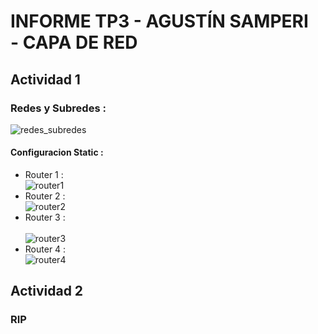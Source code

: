 # INFORME TP3 - AGUSTÍN SAMPERI <br> - CAPA DE RED
## Actividad 1 
### Redes y Subredes : 
![redes_subredes](/home/ager1/Imágenes/Screenshots/redes-subredes.png)
#### Configuracion Static : 
- Router 1 : <br>
![router1](/home/ager1/Imágenes/Screenshots/router1.png)
- Router 2 : <br>
![router2](/home/ager1/Imágenes/Screenshots/router2.png)
- Router 3 : <br>  
![router3](/home/ager1/Imágenes/Screenshots/router3.png)
- Router 4 : <br>
![router4](/home/ager1/Imágenes/Screenshots/router4.png)
## Actividad 2 
### RIP 
